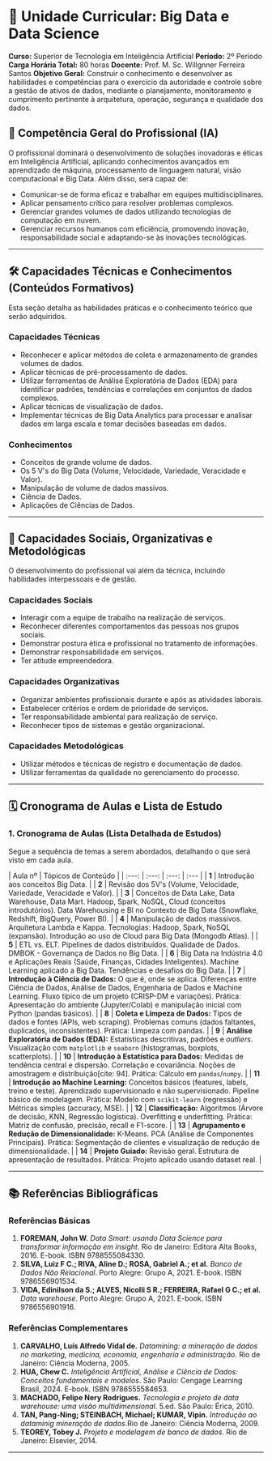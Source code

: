 # 📑 Unidade Curricular: Big Data e Data Science

**Curso:** Superior de Tecnologia em Inteligência Artificial 
**Período:** 2º Período 
**Carga Horária Total:** 80 horas 
**Docente:** Prof. M. Sc. Willgnner Ferreira Santos 
**Objetivo Geral:** Construir o conhecimento e desenvolver as habilidades e competências para o exercício da autoridade e controle sobre a gestão de ativos de dados, mediante o planejamento, monitoramento e cumprimento pertinente à arquitetura, operação, segurança e qualidade dos dados.

## 🎯 Competência Geral do Profissional (IA)

O profissional dominará o desenvolvimento de soluções inovadoras e éticas em Inteligência Artificial, aplicando conhecimentos avançados em aprendizado de máquina, processamento de linguagem natural, visão computacional e Big Data. Além disso, será capaz de:
* Comunicar-se de forma eficaz e trabalhar em equipes multidisciplinares.
* Aplicar pensamento crítico para resolver problemas complexos.
* Gerenciar grandes volumes de dados utilizando tecnologias de computação em nuvem.
* Gerenciar recursos humanos com eficiência, promovendo inovação, responsabilidade social e adaptando-se às inovações tecnológicas.

---

## 🛠 Capacidades Técnicas e Conhecimentos (Conteúdos Formativos)

Esta seção detalha as habilidades práticas e o conhecimento teórico que serão adquiridos.

### Capacidades Técnicas

* Reconhecer e aplicar métodos de coleta e armazenamento de grandes volumes de dados.
* Aplicar técnicas de pré-processamento de dados.
* Utilizar ferramentas de Análise Exploratória de Dados (EDA) para identificar padrões, tendências e correlações em conjuntos de dados complexos.
* Aplicar técnicas de visualização de dados.
* Implementar técnicas de Big Data Analytics para processar e analisar dados em larga escala e tomar decisões baseadas em dados.

### Conhecimentos

* Conceitos de grande volume de dados.
* Os 5 V's do Big Data (Volume, Velocidade, Variedade, Veracidade e Valor).
* Manipulação de volume de dados massivos.
* Ciência de Dados.
* Aplicações de Ciências de Dados.

---

## 🤝 Capacidades Sociais, Organizativas e Metodológicas

O desenvolvimento do profissional vai além da técnica, incluindo habilidades interpessoais e de gestão.

### Capacidades Sociais 

* Interagir com a equipe de trabalho na realização de serviços.
* Reconhecer diferentes comportamentos das pessoas nos grupos sociais.
* Demonstrar postura ética e profissional no tratamento de informações.
* Demonstrar responsabilidade em serviços.
* Ter atitude empreendedora.

### Capacidades Organizativas 

* Organizar ambientes profissionais durante e após as atividades laborais.
* Estabelecer critérios e ordem de prioridade de serviços.
* Ter responsabilidade ambiental para realização de serviço.
* Reconhecer tipos de sistemas e gestão organizacional.

### Capacidades Metodológicas 

* Utilizar métodos e técnicas de registro e documentação de dados.
* Utilizar ferramentas da qualidade no gerenciamento do processo.

---

## 🗓 Cronograma de Aulas e Lista de Estudo

### 1. Cronograma de Aulas (Lista Detalhada de Estudos)

Segue a sequência de temas a serem abordados, detalhando o que será visto em cada aula.

| Aula nº | Tópicos de Conteúdo |
| :---: | :---: | :---: | :--- |
| **1** |  Introdução aos conceitos Big Data. |
| **2** |  Revisão dos 5V's (Volume, Velocidade, Variedade, Veracidade e Valor). |
| **3** |  Conceitos de Data Lake, Data Warehouse, Data Mart. Hadoop, Spark, NoSQL, Cloud (conceitos introdutórios). Data Warehousing e BI no Contexto de Big Data (Snowflake, Redshift, BigQuery, Power BI). |
| **4** |  Manipulação de dados massivos. Arquitetura Lambda e Kappa. Tecnologias: Hadoop, Spark, NoSQL (expansão). Introdução ao uso de Cloud para Big Data (Mongodb Atlas). |
| **5** |  ETL vs. ELT. Pipelines de dados distribuídos. Qualidade de Dados. DMBOK - Governança de Dados no Big Data. |
| **6** |  Big Data na Indústria 4.0 e Aplicações Reais (Saúde, Finanças, Cidades Inteligentes). Machine Learning aplicado a Big Data. Tendências e desafios do Big Data. |
| **7** |  **Introdução à Ciência de Dados:** O que é, onde se aplica. Diferenças entre Ciência de Dados, Análise de Dados, Engenharia de Dados e Machine Learning. Fluxo típico de um projeto (CRISP-DM e variações). Prática: Apresentação do ambiente (Jupyter/Colab) e manipulação inicial com Python (pandas básicos). |
| **8** |  **Coleta e Limpeza de Dados:** Tipos de dados e fontes (APIs, web scraping). Problemas comuns (dados faltantes, duplicados, inconsistentes). Prática: Limpeza com pandas. |
| **9** |  **Análise Exploratória de Dados (EDA):** Estatísticas descritivas, padrões e *outliers*. Visualização com `matplotlib` e `seaborn` (histogramas, boxplots, scatterplots). |
| **10** |  **Introdução à Estatística para Dados:** Medidas de tendência central e dispersão. Correlação e covariância. Noções de amostragem e distribuição[cite: 94]. Prática: Cálculo em `pandas`/`numpy`. |
| **11** |  **Introdução ao Machine Learning:** Conceitos básicos (features, labels, treino e teste). Aprendizado supervisionado e não supervisionado. Pipeline básico de modelagem. Prática: Modelo com `scikit-learn` (regressão) e Métricas simples (accuracy, MSE). |
| **12** |  **Classificação:** Algoritmos (Árvore de decisão, KNN, Regressão logística). Overfitting e underfitting. Prática: Matriz de confusão, precisão, recall e F1-score. |
| **13** |  **Agrupamento e Redução de Dimensionalidade:** K-Means. PCA (Análise de Componentes Principais). Prática: Segmentação de clientes e visualização de redução de dimensionalidade. |
| **14** |  **Projeto Guiado:** Revisão geral. Estrutura de apresentação de resultados. Prática: Projeto aplicado usando dataset real. |

---

## 📚 Referências Bibliográficas

### Referências Básicas 

1.  **FOREMAN, John W.** *Data Smart: usando Data Science para transformar informação em insight*. Rio de Janeiro: Editora Alta Books, 2016. E-book. ISBN 9788555084330.
2.  **SILVA, Luiz F C.; RIVA, Aline D.; ROSA, Gabriel A.; et al.** *Banco de Dados Não Relacional*. Porto Alegre: Grupo A, 2021. E-book. ISBN 9786556901534.
3.  **VIDA, Edinilson da S.; ALVES, Nicolli S R.; FERREIRA, Rafael G C.; et al.** *Data warehouse*. Porto Alegre: Grupo A, 2021. E-book. ISBN 9786556901916.

### Referências Complementares 

1.  **CARVALHO, Luís Alfredo Vidal de.** *Datamining: a mineração de dados no marketing, medicina, economia, engenharia e administração*. Rio de Janeiro: Ciência Moderna, 2005.
2.  **HUA, Chew C.** *Inteligência Artificial, Análise e Ciência de Dados: Conceitos fundamentais e modelos*. São Paulo: Cengage Learning Brasil, 2024. E-book. ISBN 9786555584653.
3.  **MACHADO, Felipe Nery Rodrigues.** *Tecnologia e projeto de data warehouse: uma visão multidimensional*. 5.ed. São Paulo: Érica, 2010.
4.  **TAN, Pang-Ning; STEINBACH, Michael; KUMAR, Vipin.** *Introdução ao dataminig mineração de dados*.Rio de Janeiro: Ciência Moderna, 2009.
5.  **TEOREY, Tobey J.** *Projeto e modelagem de banco de dados*. Rio de Janeiro: Elsevier, 2014.

---